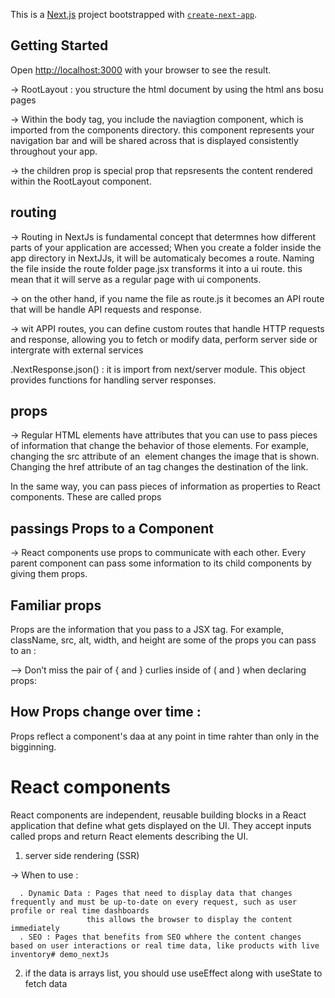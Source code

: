 This is a [Next.js](https://nextjs.org) project bootstrapped with [`create-next-app`](https://github.com/vercel/next.js/tree/canary/packages/create-next-app).

## Getting Started

Open [http://localhost:3000](http://localhost:3000) with your browser to see the result.

-> RootLayout : you structure the html document by using the html ans bosu pages

-> Within the body tag, you include the naviagtion component, which is imported from the components directory. 
   this component represents your navigation bar and will be shared across that is displayed consistently throughout your app. 

-> the children prop is special prop that repsresents the content rendered within the RootLayout component. 

## routing 

-> Routing in NextJs is fundamental concept that determnes how different parts of your application are accessed; When you create a folder inside the app directory in NextJJs, it will be automaticaly becomes a route. Naming the file inside the route folder page.jsx transforms it into a ui route. this mean that it will serve as a regular page with ui components. 

-> on the other hand, if you name the file as route.js it becomes an API route that will be handle API requests and response. 

-> wit APPI routes, you can define custom routes that handle HTTP requests and response, allowing you to fetch or modify data, perform server side or intergrate with external services

   .NextResponse.json()  : it is import from next/server module. This object provides functions for handling server responses.


## props 
-> Regular HTML elements have attributes that you can use to pass pieces of information that change the behavior of those elements. For example, changing the src attribute of an <img> element changes the image that is shown. Changing the href attribute of an <a> tag changes the destination of the link.

In the same way, you can pass pieces of information as properties to React components. These are called props


## passings Props to a Component

-> React components use props to communicate with each other. Every parent component can pass some information to its child components by giving them props. 

## Familiar props 
Props are the information that you pass to a JSX tag. For example, className, src, alt, width, and height are some of the props you can pass to an <img>:

--> Don’t miss the pair of { and } curlies inside of ( and ) when declaring props:

## How Props change over time : 
  
  Props reflect a component's daa at any point in time rahter than only in the bigginning.

# React components

React components are independent, reusable building blocks in a React application that define what gets displayed on the UI. They accept inputs called props and return React elements describing the UI.

1. server side rendering (SSR)

  -> When to use : 

      . Dynamic Data : Pages that need to display data that changes frequently and must be up-to-date on every request, such as user profile or real time dashboards
                     this allows the browser to display the content immediately
      . SEO : Pages that benefits from SEO whhere the content changes based on user interactions or real time data, like products with live inventory# demo_nextJs


2. if the data is arrays list, you should use useEffect along with useState to fetch data 
